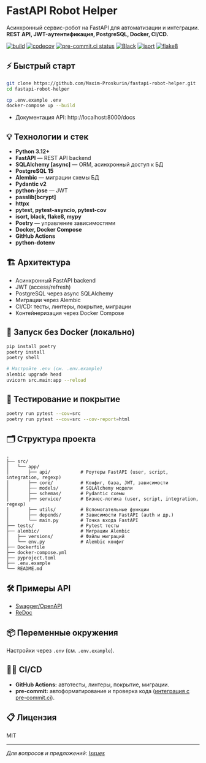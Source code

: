 # FastAPI Robot Helper

Асинхронный сервис-робот на FastAPI для автоматизации и интеграции.
**REST API, JWT-аутентификация, PostgreSQL, Docker, CI/CD.**

[![build](https://github.com/Maxim-Proskurin/fastapi-robot-helper/actions/workflows/ci.yml/badge.svg)](https://github.com/Maxim-Proskurin/fastapi-robot-helper/actions)
[![codecov](https://codecov.io/gh/Maxim-Proskurin/fastapi-robot-helper/branch/main/graph/badge.svg)](https://codecov.io/gh/Maxim-Proskurin/fastapi-robot-helper)
[![pre-commit.ci status](https://results.pre-commit.ci/badge/github/Maxim-Proskurin/fastapi-robot-helper/main.svg)](https://results.pre-commit.ci/latest/github/Maxim-Proskurin/fastapi-robot-helper/main)
[![Black](https://img.shields.io/badge/code%20style-black-000000.svg)](https://github.com/psf/black)
[![isort](https://img.shields.io/badge/imports-isort-ef8336.svg)](https://pycqa.github.io/isort/)
[![flake8](https://img.shields.io/badge/lint-flake8-blue.svg)](https://flake8.pycqa.org/en/latest/)

## ⚡️ Быстрый старт

```bash
git clone https://github.com/Maxim-Proskurin/fastapi-robot-helper.git
cd fastapi-robot-helper

cp .env.example .env
docker-compose up --build
```

- Документация API: http://localhost:8000/docs

## 💡 Технологии и стек

- **Python 3.12+**
- **FastAPI** — REST API backend
- **SQLAlchemy [async]** — ORM, асинхронный доступ к БД
- **PostgreSQL 15**
- **Alembic** — миграции схемы БД
- **Pydantic v2**
- **python-jose** — JWT
- **passlib[bcrypt]**
- **httpx**
- **pytest, pytest-asyncio, pytest-cov**
- **isort, black, flake8, mypy**
- **Poetry** — управление зависимостями
- **Docker, Docker Compose**
- **GitHub Actions**
- **python-dotenv**

## 🏗️ Архитектура

- Асинхронный FastAPI backend
- JWT (access/refresh)
- PostgreSQL через async SQLAlchemy
- Миграции через Alembic
- CI/CD: тесты, линтеры, покрытие, миграции
- Контейнеризация через Docker Compose

## 🚀 Запуск без Docker (локально)

```bash
pip install poetry
poetry install
poetry shell

# Настройте .env (см. .env.example)
alembic upgrade head
uvicorn src.main:app --reload
```

## 🧪 Тестирование и покрытие

```bash
poetry run pytest --cov=src
poetry run pytest --cov=src --cov-report=html

```

## 🗂️ Структура проекта

```text
.
├── src/
│   └── app/
│       ├── api/           # Роутеры FastAPI (user, script, integration, regexp)
│       ├── core/          # Конфиг, база, JWT, зависимости
│       ├── models/        # SQLAlchemy модели
│       ├── schemas/       # Pydantic схемы
│       ├── service/       # Бизнес-логика (user, script, integration, regexp)
│       ├── utils/         # Вспомогательные функции
│       ├── depends/       # Зависимости FastAPI (auth и др.)
│       └── main.py        # Точка входа FastAPI
├── tests/                 # Pytest тесты
├── alembic/               # Миграции Alembic
│   ├── versions/          # Файлы миграций
│   └── env.py             # Alembic конфиг
├── Dockerfile
├── docker-compose.yml
├── pyproject.toml
├── .env.example
└── README.md
```

## 🛠️ Примеры API

- [Swagger/OpenAPI](http://localhost:8000/docs)
- [ReDoc](http://localhost:8000/redoc)

## 📦 Переменные окружения

Настройки через `.env` (см. `.env.example`).

## 👨‍💻 CI/CD

- **GitHub Actions:** автотесты, линтеры, покрытие, миграции.
- **pre-commit:** автоформатирование и проверка кода ([интеграция с pre-commit.ci](https://pre-commit.ci/)).

## 📋 Лицензия

MIT

---

_Для вопросов и предложений: [Issues](https://github.com/Maxim-Proskurin/fastapi-robot-helper/issues)_
